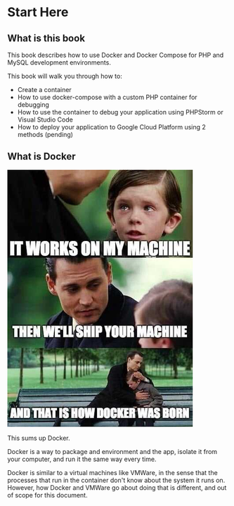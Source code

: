 # Start Here

## What is this book

This book describes how to use Docker and Docker Compose for PHP and MySQL development environments. 

This book will walk you through how to:

* Create a container
* How to use docker-compose with a custom PHP container for debugging
* How to use the container to debug your application using PHPStorm or Visual Studio Code
* How to deploy your application to Google Cloud Platform using 2 methods \(pending\)

## What is Docker

![](.gitbook/assets/docker-is-born-meme.jpg)

This sums up Docker.

Docker is a way to package and environment and the app, isolate it from your computer, and run it the same way every time.

Docker is similar to a virtual machines like VMWare, in the sense that the processes that run in the container don't know about the system it runs on. However, how Docker and VMWare go about doing that is different, and out of scope for this document.




